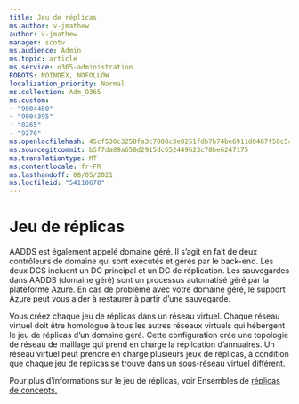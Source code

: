 ```yaml
---
title: Jeu de réplicas
ms.author: v-jmathew
author: v-jmathew
manager: scotv
ms.audience: Admin
ms.topic: article
ms.service: o365-administration
ROBOTS: NOINDEX, NOFOLLOW
localization_priority: Normal
ms.collection: Adm_O365
ms.custom:
- "9004400"
- "9004395"
- "8265"
- "9276"
ms.openlocfilehash: 45cf530c3258fa3c7008c3e8251fdb7b74be6911d0487f58c5ce2530e25ca282
ms.sourcegitcommit: b5f7da89a650d2915dc652449623c78be6247175
ms.translationtype: MT
ms.contentlocale: fr-FR
ms.lasthandoff: 08/05/2021
ms.locfileid: "54110678"
---
```

# <a name="replica-set"></a>Jeu de réplicas

AADDS est également appelé domaine géré. Il s’agit en fait de deux contrôleurs de domaine qui sont exécutés et gérés par le back-end. Les deux DCS incluent un DC principal et un DC de réplication. Les sauvegardes dans AADDS (domaine géré) sont un processus automatisé géré par la plateforme Azure. En cas de problème avec votre domaine géré, le support Azure peut vous aider à restaurer à partir d’une sauvegarde.

Vous créez chaque jeu de réplicas dans un réseau virtuel. Chaque réseau virtuel doit être homologue à tous les autres réseaux virtuels qui hébergent le jeu de réplicas d’un domaine géré. Cette configuration crée une topologie de réseau de maillage qui prend en charge la réplication d’annuaires. Un réseau virtuel peut prendre en charge plusieurs jeux de réplicas, à condition que chaque jeu de réplicas se trouve dans un sous-réseau virtuel différent.

Pour plus d’informations sur le jeu de réplicas, voir Ensembles de [réplicas de concepts.](https://docs.microsoft.com/azure/active-directory-domain-services/concepts-replica-sets)
